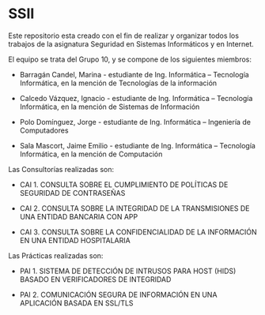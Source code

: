 # SSII
Este repositorio esta creado con el fin de realizar y organizar todos los trabajos de la asignatura Seguridad en Sistemas Informáticos y en Internet.

El equipo se trata del Grupo 10, y se compone de los siguientes miembros:

 - Barragán Candel, Marina - estudiante de Ing. Informática – Tecnología Informática, en la mención de Tecnologías de la información
  
 - Calcedo Vázquez, Ignacio - estudiante de Ing. Informática – Tecnología Informática, en la mención de Sistemas de Información
  
 - Polo Domínguez, Jorge - estudiante de Ing. Informática – Ingeniería de Computadores
  
 - Sala Mascort, Jaime Emilio - estudiante de Ing. Informática – Tecnología Informática, en la mención de Computación
  
Las Consultorías realizadas son:

 - CAI 1. CONSULTA SOBRE EL CUMPLIMIENTO DE POLÍTICAS DE SEGURIDAD DE CONTRASEÑAS
  
 - CAI 2. CONSULTA SOBRE LA INTEGRIDAD DE LA TRANSMISIONES DE UNA ENTIDAD BANCARIA CON APP

 - CAI 3. CONSULTA SOBRE LA CONFIDENCIALIDAD DE LA INFORMACIÓN EN UNA ENTIDAD HOSPITALARIA

  
Las Prácticas realizadas son:

 - PAI 1. SISTEMA DE DETECCIÓN DE INTRUSOS PARA HOST (HIDS) BASADO EN VERIFICADORES DE INTEGRIDAD

 - PAI 2. COMUNICACIÓN SEGURA DE INFORMACIÓN EN UNA APLICACIÓN BASADA EN SSL/TLS